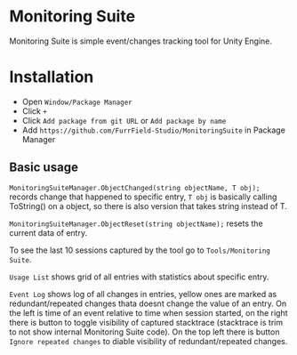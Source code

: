 # Monitoring Suite

Monitoring Suite is simple event/changes tracking tool for Unity Engine.

# Installation

- Open ``Window/Package Manager``
- Click ``+``
- Click ``Add package from git URL`` or ``Add package by name``
- Add ``https://github.com/FurrField-Studio/MonitoringSuite`` in Package Manager

## Basic usage

``MonitoringSuiteManager.ObjectChanged(string objectName, T obj);`` records change that happened to specific entry, ``T obj`` is basically calling ToString() on a object, so there is also version that takes string instead of T.

``MonitoringSuiteManager.ObjectReset(string objectName);`` resets the current data of entry.

To see the last 10 sessions captured by the tool go to ``Tools/Monitoring Suite``.

``Usage List`` shows grid of all entries with statistics about specific entry.

``Event Log`` shows log of all changes in entries, yellow ones are marked as redundant/repeated changes thata doesnt change the value of an entry. On the left is time of an event relative to time when session started, on the right there is button to toggle visibility of captured stacktrace (stacktrace is trim to not show internal Monitoring Suite code).
On the top left there is button ``Ignore repeated changes`` to diable visibility of redundant/repeated changes.